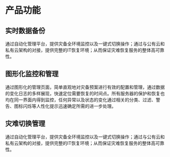# 产品功能
## 实时数据备份
通过自动化管理平台，提供灾备全环境监控以及一键式切换操作；通过与公有云和私有云架构的对接，提供完整的IT恢复环境；从而保证灾难恢复服务的整体高可靠性。
## 图形化监控和管理
通过图形化的管理页面，简单直观地对灾备预案进行有效的配置和管理，通过数据的变化日志的多样展现，快速定位需要恢复的时间点。所有服务器的保护和恢复也均在同一界面内得到监控，任何异常以及状态的变化通过相关的分类、过滤、警告、图标闪烁等人性化提示迅速确定所需的进一步处理。
## 灾难切换管理
通过自动化管理平台，提供灾备全环境监控以及一键式切换操作；通过与公有云和私有云架构的对接，提供完整的IT恢复环境；从而保证灾难恢复服务的整体高可靠性。 

